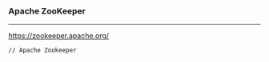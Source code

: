 ### Apache ZooKeeper
---
https://zookeeper.apache.org/

```
// Apache Zookeeper

```

```
```

```
```

